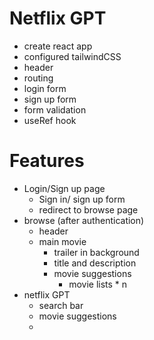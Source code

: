 # Netflix GPT

- create react app
- configured tailwindCSS
- header
- routing
- login form
- sign up form
- form validation
- useRef hook

# Features

- Login/Sign up page
  - Sign in/ sign up form
  - redirect to browse page
- browse (after authentication)
  - header
  - main movie
    - trailer in background
    - title and description
    - movie suggestions
      - movie lists \* n
- netflix GPT
  - search bar
  - movie suggestions
  -
